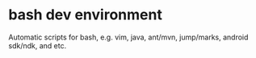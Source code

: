 bash dev environment
===============================

Automatic scripts for bash, e.g. vim, java, ant/mvn, jump/marks, android sdk/ndk, and etc.


